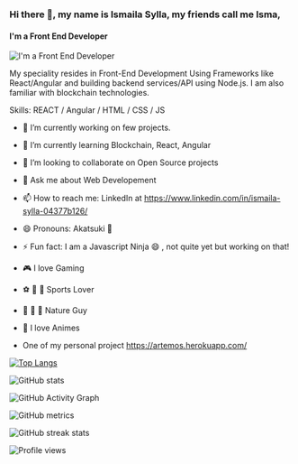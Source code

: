 ### Hi there 👋, my name is Ismaila Sylla, my friends call me Isma,
#### I'm a Front End Developer
![I'm a Front End Developer](https://media-exp1.licdn.com/dms/image/C5116AQEWD5u_RHTEcA/profile-displaybackgroundimage-shrink_350_1400/0/1586945582767?e=1622073600&v=beta&t=pceO9zpthPENEtzOilcIv6WVPRjMLkpelmRca1MK9oQ)

My speciality resides in Front-End Development Using Frameworks like React/Angular and building backend services/API using Node.js. I am also familiar with blockchain technologies.

Skills: REACT / Angular / HTML / CSS / JS 

- 🔭 I’m currently working on few projects. 
- 🌱 I’m currently learning Blockchain, React, Angular  
- 👯 I’m looking to collaborate on Open Source projects 
- 💬 Ask me about Web Developement 
- 📫 How to reach me: LinkedIn at https://www.linkedin.com/in/ismaila-sylla-04377b126/ 
- 😄 Pronouns: Akatsuki 🥷 
- ⚡ Fun fact: I am a Javascript Ninja 😄 , not quite yet but working on that! 
- 🎮 I love Gaming 
- ⚽️ 🏀 🏉 Sports Lover 
- 🌴 🌳 🌺 Nature Guy 
- 🥷 I love Animes 

- One of my personal project https://artemos.herokuapp.com/


[![Top Langs](https://github-readme-stats.vercel.app/api/top-langs/?username=ismailasylla)](https://github.com/anuraghazra/github-readme-stats)

![GitHub stats](https://github-readme-stats.vercel.app/api?username=ismailasylla&show_icons=true&count_private=true)  

![GitHub Activity Graph](https://activity-graph.herokuapp.com/graph?username=ismailasylla)  

![GitHub metrics](https://metrics.lecoq.io/ismailasylla)  

![GitHub streak stats](https://github-readme-streak-stats.herokuapp.com/?user=ismailasylla)  

![Profile views](https://gpvc.arturio.dev/ismailasylla)  
